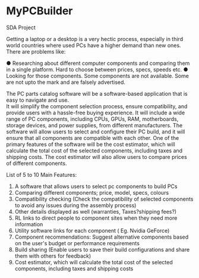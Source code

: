 # MyPCBuilder
 SDA Project

Getting a laptop or a desktop is a very hectic process, especially in third world countries where used PCs have a higher demand than new ones. There are problems like: 

●	Researching about different computer components and comparing them in a single platform. Hard to choose between prices, specs, speeds etc.
●	Looking for those components. Some components are not available. Some are not upto the mark and are falsely advertised.

The PC parts catalog software will be a software-based application that is easy to navigate and use.  
It will simplify the component selection process, ensure compatibility, and provide users with a hassle-free buying experience.
It will include a wide range of PC components, including CPUs, GPUs, RAM, motherboards, storage devices, and power supplies, from different manufacturers. 
The software will allow users to select and configure their PC build, and it will ensure that all components are compatible with each other.
One of the primary features of the software will be the cost estimator, which will calculate the total cost of the selected components, including taxes and shipping costs. 
The cost estimator will also allow users to compare prices of different components.


List of 5 to 10 Main Features:

1.	A software that allows users to select pc components to build PCs
2.	Comparing different components; price, model, specs, colours
3.	Compatibility checking (Check the compatibility of selected components to avoid any issues during the assembly process)
4.	Other details displayed as well (warranties, Taxes?shipping fees?)
5.	RL links to direct people to component sites when they need more information
6.	Utility software links for each component ( Eg. Nvidia GeForce)
7.	Component recommendations: Suggest alternative components based on the user's budget or performance requirements
8.	Build sharing (Enable users to save their build configurations and share them with others for feedback)
9.	Cost estimator, which will calculate the total cost of the selected components, including taxes and shipping costs

